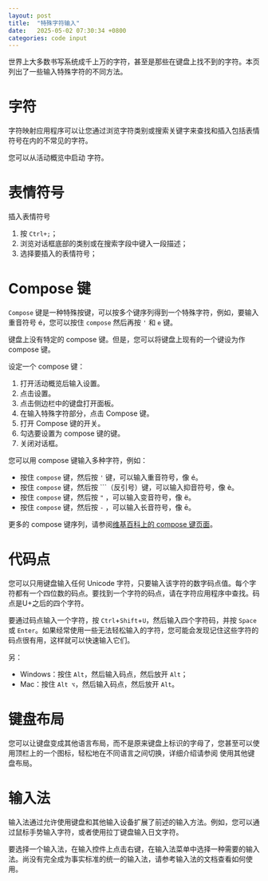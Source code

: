 ```yaml
---
layout: post
title:  "特殊字符输入"
date:   2025-05-02 07:30:34 +0800
categories: code input
---
```


世界上大多数书写系统成千上万的字符，甚至是那些在键盘上找不到的字符。本页列出了一些输入特殊字符的不同方法。


# 字符

字符映射应用程序可以让您通过浏览字符类别或搜索关键字来查找和插入包括表情符号在内的不常见的字符。

您可以从活动概览中启动 字符。

# 表情符号

插入表情符号

1. 按 `Ctrl+;`；
2. 浏览对话框底部的类别或在搜索字段中键入一段描述；
3. 选择要插入的表情符号；

# Compose 键

`Compose` 键是一种特殊按键，可以按多个键序列得到一个特殊字符，例如，要输入重音符号 é，您可以按住 `compose` 然后再按 `'` 和 `e` 键。

键盘上没有特定的 compose 键。但是，您可以将键盘上现有的一个键设为作 compose 键。

设定一个 compose 键：

1. 打开活动概览后输入设置。
2. 点击设置。
3. 点击侧边栏中的键盘打开面板。
4. 在输入特殊字符部分，点击 Compose 键。
5. 打开 Compose 键的开关。
6. 勾选要设置为 compose 键的键。
7. 关闭对话框。

您可以用 compose 键输入多种字符，例如：

* 按住 `compose` 键，然后按 `'` 键，可以输入重音符号，像 é。
* 按住 `compose` 键，然后按 ```（反引号）键，可以输入抑音符号，像 è。
* 按住 `compose` 键，然后按 `"` ，可以输入变音符号，像 ë。
* 按住 `compose` 键，然后按 `-` ，可以输入长音符号，像 ē。

更多的 compose 键序列，请参阅[维基百科上的 compose 键页面](https://en.wikipedia.org/wiki/Compose_key#Common_compose_combinations)。

# 代码点

您可以只用键盘输入任何 Unicode 字符，只要输入该字符的数字码点值。每个字符都有一个四位数的码点。要找到一个字符的码点，请在字符应用程序中查找。码点是U+之后的四个字符。

要通过码点输入一个字符，按 `Ctrl`+`Shift`+`U`，然后输入四个字符码，并按 `Space` 或 `Enter`。如果经常使用一些无法轻松输入的字符，您可能会发现记住这些字符的码点很有用，这样就可以快速输入它们。

另：

* Windows：按住 `Alt`，然后输入码点，然后放开 `Alt`；
* Mac：按住 `Alt ⌥`，然后输入码点，然后放开 `Alt`。


# 键盘布局

您可以让键盘变成其他语言布局，而不是原来键盘上标识的字母了，您甚至可以使用顶栏上的一个图标，轻松地在不同语言之间切换，详细介绍请参阅 使用其他键盘布局。

# 输入法

输入法通过允许使用键盘和其他输入设备扩展了前述的输入方法。例如，您可以通过鼠标手势输入字符，或者使用拉丁键盘输入日文字符。

要选择一个输入法，在输入控件上点击右键，在输入法菜单中选择一种需要的输入法。尚没有完全成为事实标准的统一的输入法，请参考输入法的文档查看如何使用。

